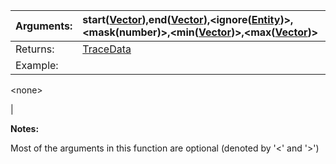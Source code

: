 | Arguments: | start([Vector](Vector.md)),end([Vector](Vector.md)),<ignore([Entity](Entity.md))>,<mask(number)>,<min([Vector](Vector.md))>,<max([Vector](Vector.md))> |
|:-----------|:-------------------------------------------------------------------------------------------------------------------------------------------------------|
| Returns: | [TraceData](TraceData.md) |
| Example: | 

&lt;none&gt;

 |

**Notes:**

Most of the arguments in this function are optional (denoted by '<' and '>')